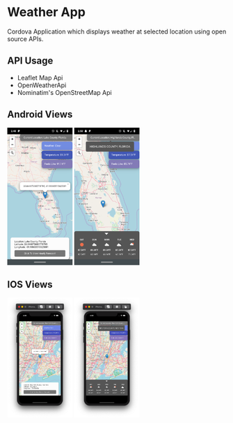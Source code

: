 # Weather App

Cordova Application which displays weather at selected location using open source APIs.

## API Usage

  - Leaflet Map Api
  - OpenWeatherApi
  - Nominatim's OpenStreetMap Api

## Android Views

<a><img src="https://github.com/rmbogdany/WeatherApp/blob/master/www/img/android1.png" width="150px"></a>
<a><img src="https://github.com/rmbogdany/WeatherApp/blob/master/www/img/android2.png" width="150px"></a>

## IOS Views

<a><img src="https://github.com/rmbogdany/WeatherApp/blob/master/www/img/ios1.png" width="150px"></a>
<a><img src="https://github.com/rmbogdany/WeatherApp/blob/master/www/img/ios2.png" width="150px"></a>
